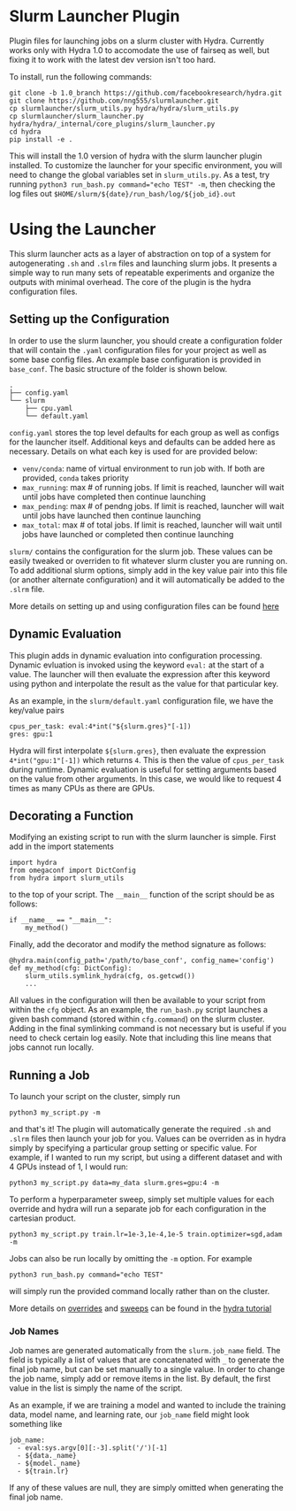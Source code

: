 # Slurm Launcher Plugin

Plugin files for launching jobs on a slurm cluster with Hydra. Currently works only with Hydra 1.0 to accomodate the use of fairseq as well, but fixing it to work with the latest dev version isn't too hard.

To install, run the following commands:

```
git clone -b 1.0_branch https://github.com/facebookresearch/hydra.git
git clone https://github.com/nng555/slurmlauncher.git
cp slurmlauncher/slurm_utils.py hydra/hydra/slurm_utils.py
cp slurmlauncher/slurm_launcher.py hydra/hydra/_internal/core_plugins/slurm_launcher.py
cd hydra
pip install -e .
```

This will install the 1.0 version of hydra with the slurm launcher plugin installed. To customize the launcher for your specific environment, you will need to change the global variables set in `slurm_utils.py`.
As a test, try running `python3 run_bash.py command="echo TEST" -m`, then checking the log files out `$HOME/slurm/${date}/run_bash/log/${job_id}.out`

# Using the Launcher

This slurm launcher acts as a layer of abstraction on top of a system for autogenerating `.sh` and `.slrm` files and launching slurm jobs. It presents a simple way to run many sets of repeatable experiments and organize the outputs with minimal overhead. The core of the plugin is the hydra configuration files.

## Setting up the Configuration
In order to use the slurm launcher, you should create a configuration folder that will contain the `.yaml` configuration files for your project as well as some base config files. An example base configuration is provided in `base_conf`. The basic structure of the folder is shown below.

```
.
├── config.yaml
└── slurm
    ├── cpu.yaml
    └── default.yaml
```

`config.yaml` stores the top level defaults for each group as well as configs for the launcher itself. Additional keys and defaults can be added here as necessary. Details on what each key is used for are provided below:
- `venv/conda`: name of virtual environment to run job with. If both are provided, `conda` takes priority
- `max_running`: max \# of running jobs. If limit is reached, launcher will wait until jobs have completed then continue launching
- `max_pending`: max \# of pendng jobs. If limit is reached, launcher will wait until jobs have launched then continue launching
- `max_total`: max \# of total jobs. If limit is reached, launcher will wait until jobs have launched or completed then continue launching

`slurm/` contains the configuration for the slurm job. These values can be easily tweaked or overriden to fit whatever slurm cluster you are running on. To add additional slurm options, simply add in the key value pair into this file (or another alternate configuration) and it will automatically be added to the `.slrm` file.

More details on setting up and using configuration files can be found [here](https://hydra.cc/docs/intro/)

## Dynamic Evaluation
This plugin adds in dynamic evaluation into configuration processing. Dynamic evluation is invoked using the keyword `eval:` at the start of a value. The launcher will then evaluate the expression after this keyword using python and interpolate the result as the value for that particular key.

As an example, in the `slurm/default.yaml` configuration file, we have the key/value pairs
```
cpus_per_task: eval:4*int("${slurm.gres}"[-1])
gres: gpu:1
```
Hydra will first interpolate `${slurm.gres}`, then evaluate the expression `4*int("gpu:1"[-1])` which returns `4`. This is then the value of `cpus_per_task` during runtime. 
Dynamic evaluation is useful for setting arguments based on the value from other arguments. In this case, we would like to request 4 times as many CPUs as there are GPUs.

## Decorating a Function
Modifying an existing script to run with the slurm launcher is simple. First add in the import statements
```
import hydra
from omegaconf import DictConfig
from hydra import slurm_utils
```
to the top of your script. The `__main__` function of the script should be as follows:
```
if __name__ == "__main__":
    my_method()
```
Finally, add the decorator and modify the method signature as follows:
```
@hydra.main(config_path='/path/to/base_conf', config_name='config')
def my_method(cfg: DictConfig):
    slurm_utils.symlink_hydra(cfg, os.getcwd())
    ...
```
All values in the configuration will then be available to your script from within the `cfg` object. As an example, the `run_bash.py` script launches a given bash command (stored within `cfg.command`) on the slurm cluster.
Adding in the final symlinking command is not necessary but is useful if you need to check certain log easily. Note that including this line means that jobs cannot run locally.

## Running a Job
To launch your script on the cluster, simply run
```
python3 my_script.py -m
```
and that's it! The plugin will automatically generate the required `.sh` and `.slrm` files then launch your job for you. 
Values can be overriden as in hydra simply by specifying a particular group setting or specific value.
For example, if I wanted to run my script, but using a different dataset and with 4 GPUs instead of 1, I would run:
```
python3 my_script.py data=my_data slurm.gres=gpu:4 -m
```
To perform a hyperparameter sweep, simply set multiple values for each override and hydra will run a separate job for each configuration in the cartesian product.
```
python3 my_script.py train.lr=1e-3,1e-4,1e-5 train.optimizer=sgd,adam -m
```
Jobs can also be run locally by omitting the `-m` option. For example
```
python3 run_bash.py command="echo TEST"
```
will simply run the provided command locally rather than on the cluster.

More details on [overrides](https://hydra.cc/docs/tutorials/basic/your_first_app/config_file/) and [sweeps](https://hydra.cc/docs/tutorials/basic/running_your_app/multi-run/) can be found in the [hydra tutorial](https://hydra.cc/docs/tutorials/intro/)

### Job Names
Job names are generated automatically from the `slurm.job_name` field. The field is typically a list of values that are concatenated with `_` to generate the final job name, but can be set manually to a single value.
In order to change the job name, simply add or remove items in the list. By default, the first value in the list is simply the name of the script. 

As an example, if we are training a model and wanted to include the training data, model name, and learning rate, our `job_name` field might look something like
```
job_name:
  - eval:sys.argv[0][:-3].split('/')[-1]
  - ${data._name}
  - ${model._name}
  - ${train.lr}
```
If any of these values are null, they are simply omitted when generating the final job name.
